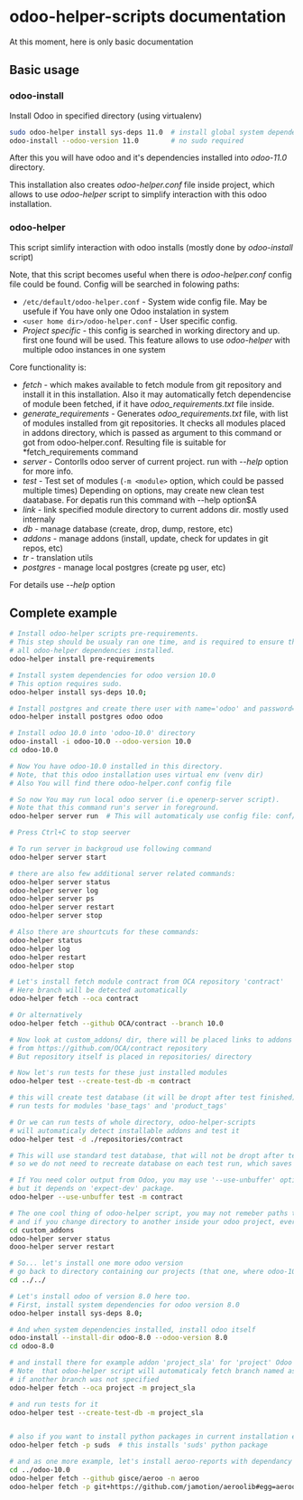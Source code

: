# odoo-helper-scripts documentation

At this moment, here is only basic documentation

## Basic usage

### odoo-install

Install Odoo in specified directory (using virtualenv)

```bash
sudo odoo-helper install sys-deps 11.0  # install global system dependencies for specified version of Odoo
odoo-install --odoo-version 11.0        # no sudo required
```

After this you will have odoo and it's dependencies installed into *odoo-11.0* directory.

This installation also creates *odoo-helper.conf* file inside project, which allows to use
*odoo-helper* script to simplify interaction with this odoo installation.

### odoo-helper

This script simlify interaction with odoo installs (mostly done by *odoo-install* script)

Note, that this script becomes useful when there is *odoo-helper.conf* config file could be found.
Config will be searched in folowing paths:

- `/etc/default/odoo-helper.conf`  - System wide config file. May be usefule if
                                     You have only one Odoo instalation in system
- `<user home dir>/odoo-helper.conf`   - User specific config.
- *Project specific* - this config is searched in working directory and up. first one found will be used.
                     This feature allows to use *odoo-helper* with multiple odoo instances in one system

Core functionality is:

- *fetch* - which makes available to fetch module from git repository and
            install it in this installation.
            Also it may automatically fetch dependencise of module been fetched,
            if it have *odoo_requirements.txt* file inside.
- *generate_requirements* - Generates *odoo_requirements.txt* file, with list of modules
                            installed from git repositories. It checks all modules placed in
                            addons directory, which is passed as argument to this command or
                            got from odoo-helper.conf. Resulting file is suitable for *fetch_requirements command
- *server* - Contorlls odoo server of current project. run with *--help* option for more info.
- *test* - Test set of modules (```-m <module>``` option, which could be passed multiple times)
           Depending on options, may create new clean test daatabase.
           For depatis run this command with --help option$A
- *link* - link specified module directory to current addons dir. mostly used internaly
- *db* - manage database (create, drop, dump, restore, etc)
- *addons* - manage addons (install, update, check for updates in git repos, etc)
- *tr* - translation utils
- *postgres* - manage local postgres (create pg user, etc)

For details use *--help* option


## Complete example

```bash
# Install odoo-helper scripts pre-requirements.
# This step should be usualy ran one time, and is required to ensure that
# all odoo-helper dependencies installed.
odoo-helper install pre-requirements

# Install system dependencies for odoo version 10.0
# This option requires sudo.
odoo-helper install sys-deps 10.0;

# Install postgres and create there user with name='odoo' and password='odoo'
odoo-helper install postgres odoo odoo

# Install odoo 10.0 into 'odoo-10.0' directory
odoo-install -i odoo-10.0 --odoo-version 10.0
cd odoo-10.0

# Now You have odoo-10.0 installed in this directory.
# Note, that this odoo installation uses virtual env (venv dir)
# Also You will find there odoo-helper.conf config file

# So now You may run local odoo server (i.e openerp-server script).
# Note that this command run's server in foreground.
odoo-helper server run  # This will automaticaly use config file: conf/odoo.conf

# Press Ctrl+C to stop seerver

# To run server in backgroud use following command
odoo-helper server start

# there are also few additional server related commands:
odoo-helper server status
odoo-helper server log
odoo-helper server ps
odoo-helper server restart
odoo-helper server stop

# Also there are shourtcuts for these commands:
odoo-helper status
odoo-helper log
odoo-helper restart
odoo-helper stop

# Let's install fetch module contract from OCA repository 'contract'
# Here branch will be detected automatically
odoo-helper fetch --oca contract

# Or alternatively
odoo-helper fetch --github OCA/contract --branch 10.0

# Now look at custom_addons/ dir, there will be placed links to addons
# from https://github.com/OCA/contract repository
# But repository itself is placed in repositories/ directory

# Now let's run tests for these just installed modules
odoo-helper test --create-test-db -m contract

# this will create test database (it will be dropt after test finished) and 
# run tests for modules 'base_tags' and 'product_tags'

# Or we can run tests of whole directory, odoo-helper-scripts
# will automaticaly detect installable addons and test it
odoo-helper test -d ./repositories/contract

# This will use standard test database, that will not be dropt after tests,
# so we do not need to recreate database on each test run, which saves time

# If You need color output from Odoo, you may use '--use-unbuffer' option,
# but it depends on 'expect-dev' package.
odoo-helper --use-unbuffer test -m contract

# The one cool thing of odoo-helper script, you may not remeber paths to odoo instalation,
# and if you change directory to another inside your odoo project, everything will continue to work.
cd custom_addons
odoo-helper server status
dooo-helper server restart

# So... let's install one more odoo version
# go back to directory containing our projects (that one, where odoo-10.0 project is placed)
cd ../../

# Let's install odoo of version 8.0 here too.
# First, install system dependencies for odoo version 8.0
odoo-helper install sys-deps 8.0;

# And when system dependencies installed, install odoo itself
odoo-install --install-dir odoo-8.0 --odoo-version 8.0
cd odoo-8.0

# and install there for example addon 'project_sla' for 'project' Odoo Comutinty repository
# Note  that odoo-helper script will automaticaly fetch branch named as server version in current install,
# if another branch was not specified
odoo-helper fetch --oca project -m project_sla

# and run tests for it
odoo-helper test --create-test-db -m project_sla


# also if you want to install python packages in current installation environment, you may use command:
odoo-helper fetch -p suds  # this installs 'suds' python package

# and as one more example, let's install aeroo-reports with dependancy to aeroolib in odoo 10.0
cd ../odoo-10.0
odoo-helper fetch --github gisce/aeroo -n aeroo
odoo-helper fetch -p git+https://github.com/jamotion/aeroolib#egg=aeroolib

```
